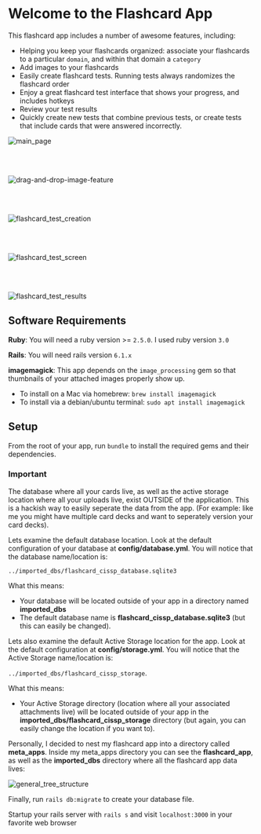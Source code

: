 # Welcome to the Flashcard App
This flashcard app includes a number of awesome features, including:

- Helping you keep your flashcards organized: associate your flashcards to a particular `domain`, and within that domain a `category`
- Add images to your flashcards
- Easily create flashcard tests. Running tests always randomizes the flashcard order
- Enjoy a great flashcard test interface that shows your progress, and includes hotkeys
- Review your test results
- Quickly create new tests that combine previous tests, or create tests that include cards that were answered incorrectly.  

![main_page](https://user-images.githubusercontent.com/38234505/156952539-a250d8d6-65f9-4745-b253-f500704d5231.png)

<br>
<br>

![drag-and-drop-image-feature](https://user-images.githubusercontent.com/38234505/156952592-5f5eff3d-8e4a-49e1-b0fd-c86a30dd05f6.png)

<br>
<br>

![flashcard_test_creation](https://user-images.githubusercontent.com/38234505/156953163-c2355fc5-1042-4634-8405-5b7d9fa358a5.png)

<br>
<br>

![flashcard_test_screen](https://user-images.githubusercontent.com/38234505/156952755-1e0bcef4-e82b-47be-a577-716ca42fc4e1.png)

<br>
<br>

![flashcard_test_results](https://user-images.githubusercontent.com/38234505/156952782-e52457cb-8761-400e-80b5-13ecc7820db0.png)


## Software Requirements

**Ruby**: You will need a ruby version >= `2.5.0`. I used ruby version `3.0`

**Rails**: You will need rails version `6.1.x`

**imagemagick**: This app depends on the `image_processing` gem so that thumbnails of your attached images properly show up. 
  - To install on a Mac via homebrew: `brew install imagemagick`
  - To install via a debian/ubuntu terminal: `sudo apt install imagemagick`


## Setup
From the root of your app, run `bundle` to install the required gems and their dependencies.

### Important
The database where all your cards live, as well as the active storage location where all your uploads live, exist OUTSIDE of the application. This is a hackish way to easily seperate the data from the app. (For example: like me you might have multiple card decks and want to seperately version your card decks). 

Lets examine the default database location. Look at the default configuration of your database at **config/database.yml**.  You will notice that the database name/location is: 

`../imported_dbs/flashcard_cissp_database.sqlite3`

What this means:
- Your database will be located outside of your app in a directory named **imported_dbs**
- The default database name is **flashcard_cissp_database.sqlite3** (but this can easily be changed).

Lets also examine the default Active Storage location for the app. Look at the default configuration at **config/storage.yml**. You will notice that the Active Storage name/location is: 

`../imported_dbs/flashcard_cissp_storage`. 

What this means:
- Your Active Storage directory (location where all your associated attachments live) will be located outside of your app in the **imported_dbs/flashcard_cissp_storage** directory (but again, you can easily change the location if you want to).

Personally, I decided to nest my flashcard app into a directory called **meta_apps**. Inside my meta_apps directory you can see the **flashcard_app**, as well as the **imported_dbs** directory where all the flashcard app data lives:

![general_tree_structure](https://user-images.githubusercontent.com/38234505/156951845-fd0581f6-045d-49f7-8051-15ff906a6494.png)

Finally, run `rails db:migrate` to create your database file.

Startup your rails server with `rails s` and visit `localhost:3000` in your favorite web browser



